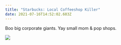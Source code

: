 ```yaml
---
title: "Starbucks: Local Coffeeshop Killer"
date: 2021-07-16T14:52:02.603Z
---
```

Boo big corporate giants. Yay small mom & pop shops.

![](/img/starbucks.png)